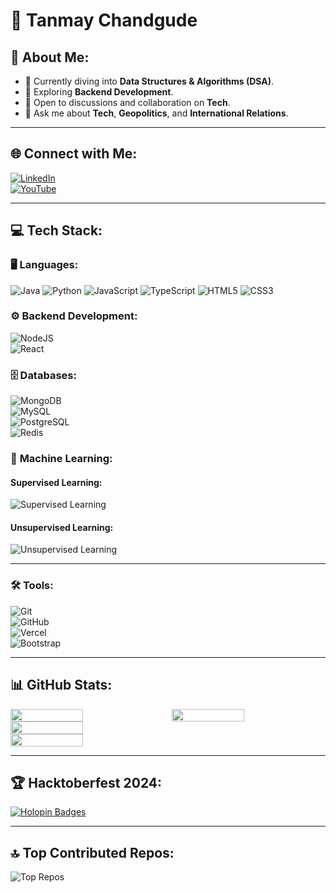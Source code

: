 # 👋 **Tanmay Chandgude**

## 💫 **About Me**:
- 🔭 Currently diving into **Data Structures & Algorithms (DSA)**.
- 🌱 Exploring **Backend Development**.
- 🤔 Open to discussions and collaboration on **Tech**.
- 💬 Ask me about **Tech**, **Geopolitics**, and **International Relations**.

---

## 🌐 **Connect with Me**:

[![LinkedIn](https://img.shields.io/badge/LinkedIn-%230077B5.svg?logo=linkedin&logoColor=white)](https://linkedin.com/in/tanmay-chandgude-7a8712249)  
[![YouTube](https://img.shields.io/badge/YouTube-%23FF0000.svg?logo=YouTube&logoColor=white)](https://youtube.com/@Tanmays_TechJourney)

---

## 💻 **Tech Stack**:

### 🖥️ **Languages**:
![Java](https://img.shields.io/badge/java-%23ED8B00.svg?style=for-the-badge&logo=openjdk&logoColor=white) ![Python](https://img.shields.io/badge/python-3670A0?style=for-the-badge&logo=python&logoColor=ffdd54) ![JavaScript](https://img.shields.io/badge/javascript-%23323330.svg?style=for-the-badge&logo=javascript&logoColor=%23F7DF1E) ![TypeScript](https://img.shields.io/badge/typescript-%23007ACC.svg?style=for-the-badge&logo=typescript&logoColor=white) ![HTML5](https://img.shields.io/badge/html5-%23E34F26.svg?style=for-the-badge&logo=html5&logoColor=white) ![CSS3](https://img.shields.io/badge/css3-%231572B6.svg?style=for-the-badge&logo=css3&logoColor=white)

### ⚙️ **Backend Development**:
![NodeJS](https://img.shields.io/badge/node.js-6DA55F?style=for-the-badge&logo=node.js&logoColor=white)  
![React](https://img.shields.io/badge/react-%2320232a.svg?style=for-the-badge&logo=react&logoColor=%2361DAFB)

### 🗄️ **Databases**:
![MongoDB](https://img.shields.io/badge/MongoDB-%234ea94b.svg?style=for-the-badge&logo=mongodb&logoColor=white)  
![MySQL](https://img.shields.io/badge/mysql-4479A1.svg?style=for-the-badge&logo=mysql&logoColor=white)  
![PostgreSQL](https://img.shields.io/badge/PostgreSQL-%23447A73.svg?style=for-the-badge&logo=postgresql&logoColor=white)  
![Redis](https://img.shields.io/badge/Redis-%23D93C3C.svg?style=for-the-badge&logo=redis&logoColor=white)

### 🧠 **Machine Learning**:
#### Supervised Learning:
![Supervised Learning](https://img.shields.io/badge/supervised%20learning-%2300A4A6.svg?style=for-the-badge&logo=python&logoColor=white)

#### Unsupervised Learning:
![Unsupervised Learning](https://img.shields.io/badge/unsupervised%20learning-%23C55C5C.svg?style=for-the-badge&logo=python&logoColor=white)

---

### 🛠️ **Tools**:
![Git](https://img.shields.io/badge/git-%23F05033.svg?style=for-the-badge&logo=git&logoColor=white)  
![GitHub](https://img.shields.io/badge/github-%23121011.svg?style=for-the-badge&logo=github&logoColor=white)  
![Vercel](https://img.shields.io/badge/vercel-%23000000.svg?style=for-the-badge&logo=vercel&logoColor=white)  
![Bootstrap](https://img.shields.io/badge/bootstrap-%238511FA.svg?style=for-the-badge&logo=bootstrap&logoColor=white)

---

## 📊 **GitHub Stats**:

<div style="display: flex; gap: 1rem;">
  <img width="48%" src="https://github-readme-stats.vercel.app/api?username=Tanmay-Chandgude&theme=dark&hide_border=false&include_all_commits=true&count_private=true" />  
  <img width="48%" src="https://github-readme-streak-stats.herokuapp.com/?user=Tanmay-Chandgude&theme=dark&hide_border=false" />  
</div>

<div style="display: flex; gap: 1rem;">
  <img width="48%" src="https://github-readme-stats.vercel.app/api/top-langs/?username=Tanmay-Chandgude&theme=dark&hide_border=false&include_all_commits=true&count_private=true&layout=compact" />  
</div>

<div style="display: flex; gap: 1rem;">
  <img width="48%" src="https://github-profile-trophy.vercel.app/?username=Tanmay-Chandgude&theme=dark&no-frame=false&no-bg=false&margin-w=4" />
</div>

---

## 🏆 **Hacktoberfest 2024**:
[![Holopin Badges](https://holopin.me/tanmaychandgude)](https://holopin.io/@tanmaychandgude)

---

## 🔝 **Top Contributed Repos**:
![Top Repos](https://github-contributor-stats.vercel.app/api?username=Tanmay-Chandgude&limit=5&theme=dark&combine_all_yearly_contributions=true)

